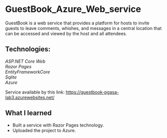 # GuestBook_Azure_Web_service

GuestBook is a web service that provides a platform for hosts to invite guests to leave comments, whishes, and messages in a central location that can be accessed and viewed by the host and all attendees. 

## Technologies:

*ASP.NET Core Web*<br>
*Razor Pages*<br>
*EntityFrameworkCore*<br>
*Sqlite*<br>
*Azure*

Service available by this link:  https://guestbook-pgasa-lab3.azurewebsites.net/

What I learned
-------------------

- Built a service with Razor Pages technology.
- Uploaded the project to Azure.

